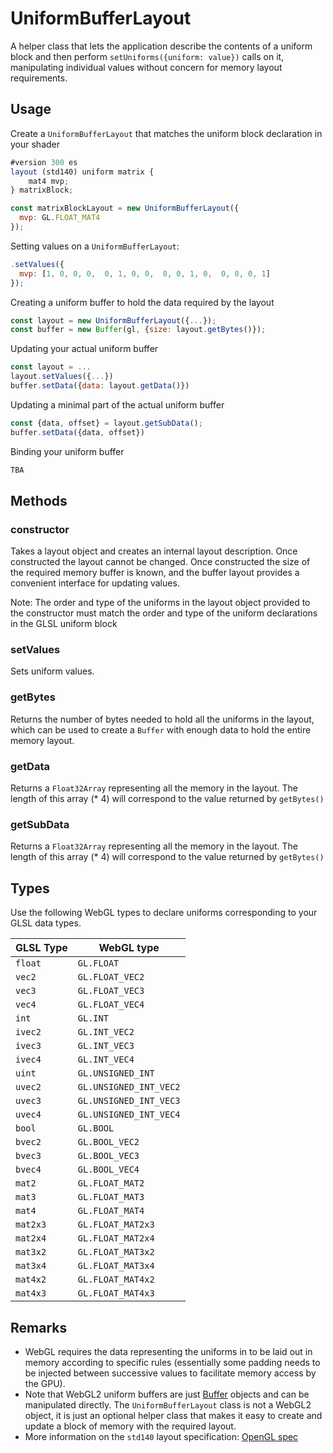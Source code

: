 # UniformBufferLayout

A helper class that lets the application describe the contents of a uniform block and then perform `setUniforms({uniform: value})` calls on it, manipulating individual values without concern for memory layout requirements.


## Usage

Create a `UniformBufferLayout` that matches the uniform block declaration in your shader

```js
#version 300 es
layout (std140) uniform matrix {
    mat4 mvp;
} matrixBlock;
```

```js
const matrixBlockLayout = new UniformBufferLayout({
  mvp: GL.FLOAT_MAT4
});
```

Setting values on a `UniformBufferLayout`:

```js
.setValues({
  mvp: [1, 0, 0, 0,  0, 1, 0, 0,  0, 0, 1, 0,  0, 0, 0, 1]
});
```

Creating a uniform buffer to hold the data required by the layout

```js
const layout = new UniformBufferLayout({...});
const buffer = new Buffer(gl, {size: layout.getBytes()});
```

Updating your actual uniform buffer

```js
const layout = ...
layout.setValues({...})
buffer.setData({data: layout.getData()})
```

Updating a minimal part of the actual uniform buffer

```js
const {data, offset} = layout.getSubData();
buffer.setData({data, offset})
```

Binding your uniform buffer

```js
TBA
```


## Methods

### constructor

Takes a layout object and creates an internal layout description. Once constructed the layout cannot be changed. Once constructed the size of the required memory buffer is known, and the buffer layout provides a convenient interface for updating values.

Note: The order and type of the uniforms in the layout object provided to the constructor must match the order and type of the uniform declarations in the GLSL uniform block


### setValues

Sets uniform values.


### getBytes

Returns the number of bytes needed to hold all the uniforms in the layout, which can be used to create a `Buffer` with enough data to hold the entire memory layout.


### getData

Returns a `Float32Array` representing all the memory in the layout. The length of this array (* 4) will correspond to the value returned by `getBytes()`


### getSubData

Returns a `Float32Array` representing all the memory in the layout. The length of this array (* 4) will correspond to the value returned by `getBytes()`


## Types

Use the following WebGL types to declare uniforms corresponding to your GLSL data types.

| GLSL Type | WebGL type |
| ---       | --- |
| `float`   | `GL.FLOAT` |
| `vec2`    | `GL.FLOAT_VEC2` |
| `vec3`    | `GL.FLOAT_VEC3` |
| `vec4`    | `GL.FLOAT_VEC4` |
| `int`     | `GL.INT` |
| `ivec2`   | `GL.INT_VEC2` |
| `ivec3`   | `GL.INT_VEC3` |
| `ivec4`   | `GL.INT_VEC4` |
| `uint`    | `GL.UNSIGNED_INT` |
| `uvec2`   | `GL.UNSIGNED_INT_VEC2` |
| `uvec3`   | `GL.UNSIGNED_INT_VEC3` |
| `uvec4`   | `GL.UNSIGNED_INT_VEC4` |
| `bool`    | `GL.BOOL` |
| `bvec2`   | `GL.BOOL_VEC2` |
| `bvec3`   | `GL.BOOL_VEC3` |
| `bvec4`   | `GL.BOOL_VEC4` |
| `mat2`    | `GL.FLOAT_MAT2` |
| `mat3`    | `GL.FLOAT_MAT3` |
| `mat4`    | `GL.FLOAT_MAT4` |
| `mat2x3`  | `GL.FLOAT_MAT2x3` |
| `mat2x4`  | `GL.FLOAT_MAT2x4` |
| `mat3x2`  | `GL.FLOAT_MAT3x2` |
| `mat3x4`  | `GL.FLOAT_MAT3x4` |
| `mat4x2`  | `GL.FLOAT_MAT4x2` |
| `mat4x3`  | `GL.FLOAT_MAT4x3` |


## Remarks

* WebGL requires the data representing the uniforms in to be laid out in memory according to specific rules (essentially some padding needs to be injected between successive values to facilitate memory access by the GPU).
* Note that WebGL2 uniform buffers are just [Buffer](#/documentation/api-reference/buffer) objects and can be manipulated directly. The `UniformBufferLayout` class is not a WebGL2 object, it is just an optional helper class that makes it easy to create and update a block of memory with the required layout.
* More information on the `std140` layout specification: [OpenGL spec](https://khronos.org/registry/OpenGL/specs/gl/glspec45.core.pdf#page=137)
